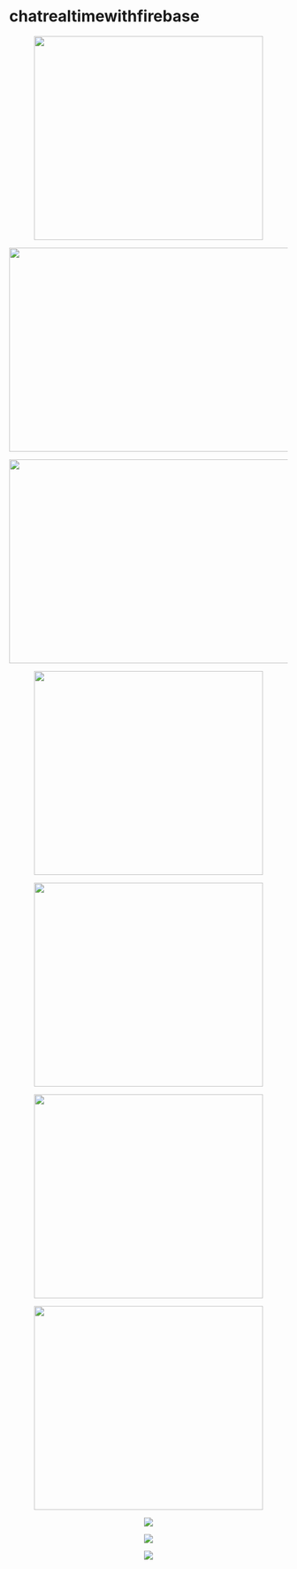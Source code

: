 # chatrealtimewithfirebase

<p align="center">
  <img width="414" height="368" src="images/image_1.png">
</p>

<p align="center">
  <img width="621" height="368" src="images/image_2.PNG">
</p>

<p align="center">
  <img width="621" height="368" src="images/image_3.PNG">
</p>

<p align="center">
  <img width="414" height="368" src="images/image_4.PNG">
</p>

<p align="center">
  <img width="414" height="368" src="images/image_5.PNG">
</p>


<p align="center">
  <img width="414" height="368" src="images/image_6.PNG">
</p>


<p align="center">
  <img width="414" height="368" src="images/image_7.PNG">
</p>

<p align="center">
  <img src="images/image_8.PNG">
</p>

<p align="center">
  <img src="images/image_9.PNG">
</p>

<p align="center">
  <img src="images/image_10.PNG">
</p>
